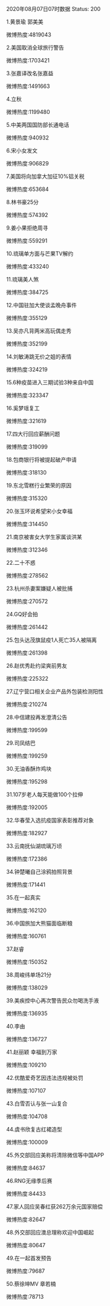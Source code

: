 2020年08月07日07时数据
Status: 200

1.黄景瑜 郭美美

微博热度:4819043

2.美国取消全球旅行警告

微博热度:1703421

3.张嘉译改名张嘉益

微博热度:1491663

4.立秋

微博热度:1199480

5.中美两国国防部长通电话

微博热度:940932

6.宋小女发文

微博热度:906829

7.美国将向加拿大加征10%铝关税

微博热度:653684

8.林书豪25分

微博热度:574392

9.姜小果拒绝周寻

微博热度:559291

10.琉璃单方面与芒果TV解约

微博热度:433240

11.琉璃美人煞

微博热度:384725

12.中国驻加大使谈孟晚舟事件

微博热度:355129

13.吴亦凡背两米高玩偶走秀

微博热度:352199

14.刘敏涛跳无价之姐的表情

微博热度:324219

15.6种疫苗进入三期试验3种来自中国

微博热度:323347

16.奚梦瑶复工

微博热度:321619

17.四大行回应薪酬问题

微博热度:319099

18.包商银行将被提起破产申请

微博热度:318130

19.东北雪糕行业繁荣的原因

微博热度:315320

20.张玉环说希望宋小女幸福

微博热度:314450

21.南京被害女大学生家属谈洪某

微博热度:312346

22.二十不惑

微博热度:278562

23.杭州杀妻案嫌疑人被批捕

微博热度:270572

24.GQ好会拍

微博热度:261442

25.包头达茂旗鼠疫1人死亡35人被隔离

微博热度:261398

26.赵优秀赴约梁爽前男友

微博热度:225322

27.辽宁营口相关企业产品外包装检测阳性

微博热度:210274

28.中信建投再发澄清公告

微博热度:199599

29.司凤结巴

微博热度:199259

30.无油香酥炸鸡块

微博热度:195298

31.107岁老人每天能做100个拉伸

微博热度:192005

32.华春莹入选抗疫国家表彰推荐对象

微博热度:182927

33.云南抚仙湖琉璃万顷

微博热度:172386

34.钟楚曦自己涂鸦拍照背景

微博热度:171441

35.在一起真实

微博热度:162120

36.中国旅加大熊猫面临断粮

微博热度:160761

37.赵睿

微博热度:150352

38.周峻纬单场21分

微博热度:138029

39.美疾控中心再次警告民众勿喝洗手液

微博热度:136935

40.李由

微博热度:136727

41.赵丽颖 幸福到万家

微博热度:109210

42.优酷爱奇艺因违法违规被处罚

微博热度:107107

43.白雪否认与张一山复合

微博热度:104708

44.虞书欣复古红裙造型

微博热度:100009

45.外交部回应美称将清除微信等中国APP

微博热度:84637

46.RNG无缘季后赛

微博热度:84433

47.家人回应吴春红获262万余元国家赔偿

微博热度:82647

48.外交部回应澳总理称欢迎中国崛起

微博热度:80647

49.在一起首发预告

微博热度:79687

50.蔡徐坤MV 章若楠

微博热度:78713

